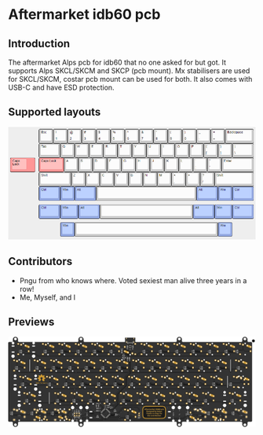 # Aftermarket idb60 pcb

## Introduction
The aftermarket Alps pcb for idb60 that no one asked for but got. It supports Alps SKCL/SKCM and SKCP (pcb mount). Mx stabilisers are used for SKCL/SKCM, costar pcb mount can be used for both. It also comes with USB-C and have ESD protection.

## Supported layouts
![layout](https://github.com/Ludwig-van-Keebhoven/Aftermarket_idb60/blob/main/Graphics/layout.PNG)

## Contributors
* Pngu from who knows where. Voted sexiest man alive three years in a row!
* Me, Myself, and I

## Previews
![oreview](https://github.com/Ludwig-van-Keebhoven/Aftermarket_idb60/blob/main/Graphics/bottom.png)
